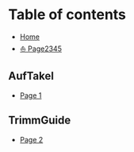 # Table of contents

* [Home](README.md)
* [⛵ Page2345](page2345.md)

## AufTakel

* [Page 1](auftakel/page-1.md)

## TrimmGuide

* [Page 2](trimmguide/page-2.md)
